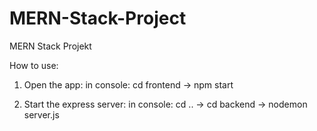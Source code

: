 # MERN-Stack-Project
MERN Stack Projekt

How to use: 
1. Open the app: 
in console: cd frontend -> npm start

2. Start the express server: 
in console: cd .. -> cd backend -> nodemon server.js
